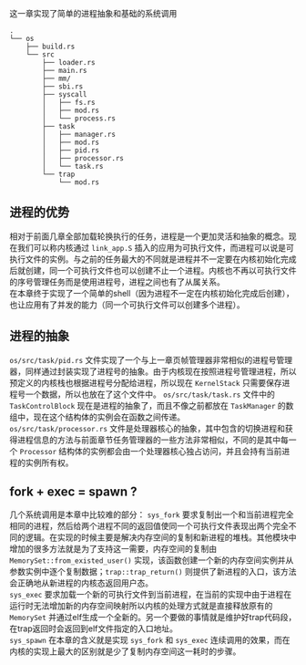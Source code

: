 这一章实现了简单的进程抽象和基础的系统调用

```
.
└── os
    ├── build.rs
    └── src
        ├── loader.rs
        ├── main.rs
        ├── mm/
        ├── sbi.rs
        ├── syscall
        │   ├── fs.rs
        │   ├── mod.rs
        │   └── process.rs
        ├── task
        │   ├── manager.rs
        │   ├── mod.rs
        │   ├── pid.rs
        │   ├── processor.rs
        │   └── task.rs
        └── trap
            └── mod.rs
```

## 进程的优势

相对于前面几章全部加载轮换执行的任务，进程是一个更加灵活和抽象的概念。现在我们可以称内核通过 `link_app.S` 插入的应用为可执行文件，而进程可以说是可执行文件的实例。与之前的任务最大的不同就是进程并不一定要在内核初始化完成后就创建，同一个可执行文件也可以创建不止一个进程。内核也不再以可执行文件的序号管理任务而是使用进程号，进程之间也有了从属关系。  
在本章终于实现了一个简单的shell（因为进程不一定在内核初始化完成后创建），也让应用有了并发的能力（同一个可执行文件可以创建多个进程）。

## 进程的抽象

`os/src/task/pid.rs` 文件实现了一个与上一章页帧管理器非常相似的进程号管理器，同样通过封装实现了进程号的抽象。由于内核现在按照进程号管理进程，所以预定义的内核栈也根据进程号分配给进程，所以现在 `KernelStack` 只需要保存进程号一个数据，所以也放在了这个文件中。
`os/src/task/task.rs` 文件中的 `TaskControlBlock` 现在是进程的抽象了，而且不像之前都放在 `TaskManager` 的数组中，现在这个结构体的实例会在函数之间传递。  
`os/src/task/processor.rs` 文件是处理器核心的抽象，其中包含的切换进程和获得进程信息的方法与前面章节任务管理器的一些方法非常相似，不同的是其中每一个 `Processor` 结构体的实例都会由一个处理器核心独占访问，并且会持有当前进程的实例所有权。

## fork + exec = spawn ?

几个系统调用是本章中比较难的部分：
`sys_fork` 要求复制出一个和当前进程完全相同的进程，然后给两个进程不同的返回值使同一个可执行文件表现出两个完全不同的逻辑。在实现的时候主要是解决内存空间的复制和新进程的堆栈。其他模块中增加的很多方法就是为了支持这一需要，内存空间的复制由 `MemorySet::from_existed_user()` 实现，该函数创建一个新的内存空间实例并从参数实例中逐个复制数据；`trap::trap_return()` 则提供了新进程的入口，该方法会正确地从新进程的内核态返回用户态。  
`sys_exec` 要求加载一个新的可执行文件到当前进程，在当前的实现中由于进程在运行时无法增加新的内存空间映射所以内核的处理方式就是直接释放原有的 `MemorySet` 并通过elf生成一个全新的。另一个要做的事情就是维护好trap代码段，在trap返回时会返回到elf文件指定的入口地址。  
`sys_spawn` 在本章的含义就是实现 `sys_fork` 和 `sys_exec` 连续调用的效果，而在内核的实现上最大的区别就是少了复制内存空间这一耗时的步骤。
